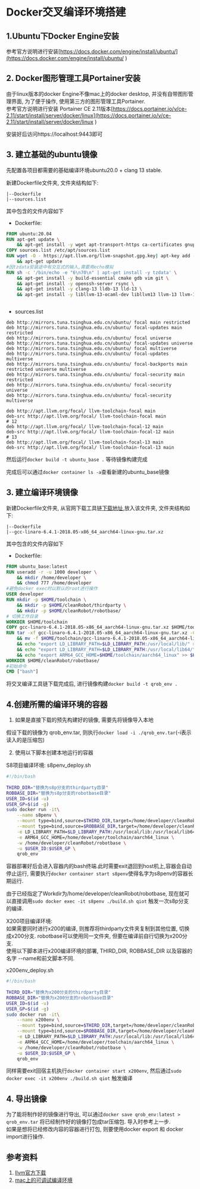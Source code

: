   
#  Docker交叉编译环境搭建
  
  
##  1.Ubuntu下Docker Engine安装
  
  
参考官方说明进行安装[https://docs.docker.com/engine/install/ubuntu/](https://docs.docker.com/engine/install/ubuntu/ )  
  
##  2. Docker图形管理工具Portainer安装
  
  
由于linux版本的docker Engine不像mac上的docker desktop, 并没有自带图形管理界面, 为了便于操作, 使用第三方的图形管理工具Portainer.  
参考官方说明进行安装 Portainer CE 2.11版本[https://docs.portainer.io/v/ce-2.11/start/install/server/docker/linux](https://docs.portainer.io/v/ce-2.11/start/install/server/docker/linux )  
  
安装好后访问https://localhost:9443即可  
  
##  3. 建立基础的ubuntu镜像
  
  
先配置各项目都需要的基础编译环境ubuntu20.0 + clang 13 stable.  
  
新建Dockerfile文件夹, 文件夹结构如下:  
  
``` text
|--Dockerfile
|--sources.list
```
  
其中包含的文件内容如下  
  
* Dockerfile:
  
``` Dockerfile
FROM ubuntu:20.04
RUN apt-get update \
    && apt-get install -y wget apt-transport-https ca-certificates gnupg
COPY sources.list /etc/apt/sources.list
RUN wget -O - https://apt.llvm.org/llvm-snapshot.gpg.key| apt-key add - \
    && apt-get update
#因tzdata安装途中有交互式的输入,需要用echo模拟
RUN sh -c '/bin/echo -e "6\n70\n" | apt-get install -y tzdata' \
    && apt-get install -y build-essential cmake gdb vim git \
    && apt-get install -y openssh-server rsync \
    && apt-get install -y clang-13 lldb-13 lld-13 \
    && apt-get install -y libllvm-13-ocaml-dev libllvm13 llvm-13 llvm-13-dev llvm-13-doc llvm-13-examples llvm-13-runtime
  
```
  
* sources.list
  
``` text
deb http://mirrors.tuna.tsinghua.edu.cn/ubuntu/ focal main restricted
deb http://mirrors.tuna.tsinghua.edu.cn/ubuntu/ focal-updates main restricted
deb http://mirrors.tuna.tsinghua.edu.cn/ubuntu/ focal universe
deb http://mirrors.tuna.tsinghua.edu.cn/ubuntu/ focal-updates universe
deb http://mirrors.tuna.tsinghua.edu.cn/ubuntu/ focal multiverse
deb http://mirrors.tuna.tsinghua.edu.cn/ubuntu/ focal-updates multiverse
deb http://mirrors.tuna.tsinghua.edu.cn/ubuntu/ focal-backports main restricted universe multiverse
deb http://mirrors.tuna.tsinghua.edu.cn/ubuntu/ focal-security main restricted
deb http://mirrors.tuna.tsinghua.edu.cn/ubuntu/ focal-security universe
deb http://mirrors.tuna.tsinghua.edu.cn/ubuntu/ focal-security multiverse
  
deb http://apt.llvm.org/focal/ llvm-toolchain-focal main
deb-src http://apt.llvm.org/focal/ llvm-toolchain-focal main
# 12
deb http://apt.llvm.org/focal/ llvm-toolchain-focal-12 main
deb-src http://apt.llvm.org/focal/ llvm-toolchain-focal-12 main
# 13
deb http://apt.llvm.org/focal/ llvm-toolchain-focal-13 main
deb-src http://apt.llvm.org/focal/ llvm-toolchain-focal-13 main
```
  
然后运行`docker build -t ubuntu_base .` 等待镜像构建完成  
  
完成后可以通过`docker container ls -a`查看新建的ubuntu_base镜像  
  
##  3. 建立编译环境镜像
  
  
新建Dockerfile文件夹, 从官网下载工具链[下载地址](https://releases.linaro.org/components/toolchain/binaries/6.4-2018.05/aarch64-linux-gnu/gcc-linaro-6.4.1-2018.05-x86_64_aarch64-linux-gnu.tar.xz ),放入该文件夹, 文件夹结构如下:  
  
``` text
|--Dockerfile
|--gcc-linaro-6.4.1-2018.05-x86_64_aarch64-linux-gnu.tar.xz
```
  
其中包含的文件内容如下
  
* Dockerfile:  
  
``` Dockerfile
FROM ubuntu_base:latest
RUN useradd -r -u 1000 developer \
    && mkdir /home/developer \
    && chmod 777 /home/developer
#避免docker exec时以默认的root进行操作
USER developer
RUN mkdir -p $HOME/toolchain \
    && mkdir -p $HOME/cleanRobot/thirdparty \
    && mkdir -p $HOME/cleanRobot/robotbase/
# 切换工作目录
WORKDIR $HOME/toolchain
COPY gcc-linaro-6.4.1-2018.05-x86_64_aarch64-linux-gnu.tar.xz $HOME/toolchain
RUN tar -xf gcc-linaro-6.4.1-2018.05-x86_64_aarch64-linux-gnu.tar.xz -C $HOME/toolchain/ \
    && mv -f $HOME/toolchain/gcc-linaro-6.4.1-2018.05-x86_64_aarch64-linux-gnu $HOME/toolchain/aarch64_linux \
    && echo "export LD_LIBRARY_PATH=$LD_LIBRARY_PATH:/usr/local/lib/" >> $HOME/.bashrc \
    && echo "export LD_LIBRARY_PATH=$LD_LIBRARY_PATH:/usr/local/lib64/" >> $HOME/.bashrc \
    && echo "export ARM64_GCC_HOME=$HOME/toolchain/aarch64_linux" >> $HOME/.bashrc
WORKDIR $HOME/cleanRobot/robotbase/
#初始命令
CMD ["bash"]
```
  
将交叉编译工具链下载完成后, 进行镜像构建`docker build -t qrob_env .`  
  
##  4.创建所需的编译环境的容器
  
  
1. 如果是直接下载的预先构建好的镜像, 需要先将镜像导入本地  
  
假设下载的镜像为 qrob_env.tar, 则执行`docker load -i ./qrob_env.tar`(-i表示读入的是压缩包)  
  
2. 使用以下脚本创建本地运行的容器
  
S8项目编译环境: s8penv_deploy.sh  
  
``` bash
#!/bin/bash
  
THIRD_DIR="替换为s8p分支的thirdparty目录"
ROBBASE_DIR="替换为s8p分支的robotbase目录"
USER_ID=$(id -u)
USER_GP=$(id -g)
sudo docker run -it\
    --name s8penv \
    --mount type=bind,source=$THIRD_DIR,target=/home/developer/cleanRobot/thirdparty \
    --mount type=bind,source=$ROBBASE_DIR,target=/home/developer/cleanRobot/robotbase \
    -e LD_LIBRARY_PATH=$LD_LIBRARY_PATH:/usr/local/lib:/usr/local/lib64 \
    -e ARM64_GCC_HOME=/home/developer/toolchain/aarch64_linux \
    -w /home/developer/cleanRobot/robotbase \
    -u $USER_ID:$USER_GP \
    qrob_env
```
  
容器部署好后会进入容器内的bash终端.此时需要exit退回到host机上,容器会自动停止运行, 需要执行`docker container start s8penv`使得名字为s8penv的容器长期运行.  
  
由于已经指定了Workdir为/home/developer/cleanRobot/robotbase, 现在就可以直接调用`sudo docker exec -it s8penv ./build.sh qiot` 触发一次s8p分支的编译.  
  
X200项目编译环境:  
如果需要同时进行x200的编译, 则推荐将thirdparty文件夹复制到其他位置, 切换成x200分支. robotbase可以使用同一文件夹, 但要在编译前自行切换为x200分支.  
使用以下脚本进行x200编译环境的部署, THIRD_DIR, ROBBASE_DIR 以及容器的名字 --name和前文脚本不同.  
  
x200env_deploy.sh  
  
``` bash
#!/bin/bash
  
THIRD_DIR="替换为x200分支的thirdparty目录"
ROBBASE_DIR="替换为x200分支的robotbase目录"
USER_ID=$(id -u)
USER_GP=$(id -g)
sudo docker run -it\
    --name x200env \
    --mount type=bind,source=$THIRD_DIR,target=/home/developer/cleanRobot/thirdparty \
    --mount type=bind,source=$ROBBASE_DIR,target=/home/developer/cleanRobot/robotbase \
    -e LD_LIBRARY_PATH=$LD_LIBRARY_PATH:/usr/local/lib:/usr/local/lib64 \
    -e ARM64_GCC_HOME=/home/developer/toolchain/aarch64_linux \
    -w /home/developer/cleanRobot/robotbase \
    -u $USER_ID:$USER_GP \
    qrob_env
```
  
同样需要exit回宿主机执行`docker container start x200env`, 然后通过`sudo docker exec -it x200env ./build.sh qiot` 触发编译  
  
##  4. 导出镜像
  
  
为了能将制作好的镜像进行导出, 可以通过`docker save qrob_env:latest > qrob_env.tar` 将已经制作好的镜像打包成tar压缩包. 导入时参考上一步.  
如果是想将已经修改内容的容器进行打包, 则要使用docker export 和 docker import进行操作.  
  
##  参考资料
  
  
1. [llvm官方下载](https://apt.llvm.org/ )  
2. [mac上的可调试编译环境](https://blog.csdn.net/m0_37407587/article/details/109639434 )  
  